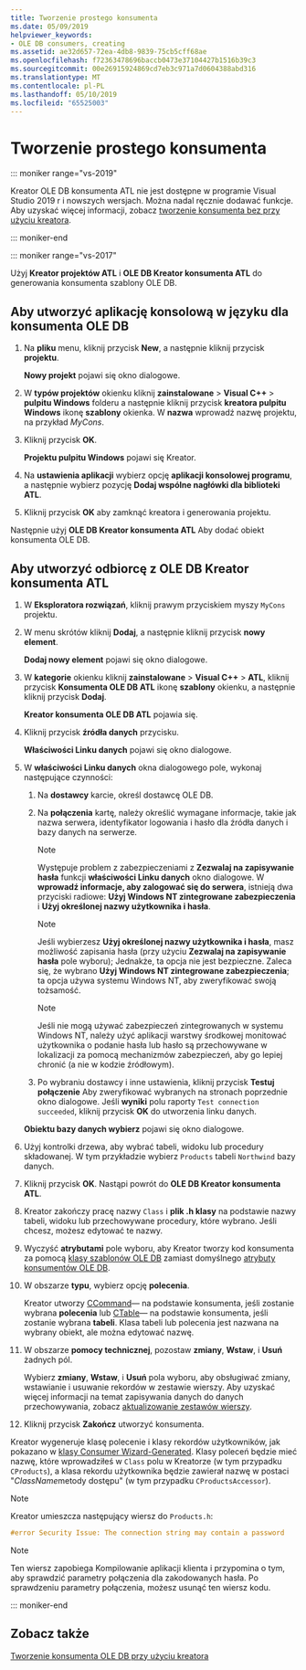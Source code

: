 ```yaml
---
title: Tworzenie prostego konsumenta
ms.date: 05/09/2019
helpviewer_keywords:
- OLE DB consumers, creating
ms.assetid: ae32d657-72ea-4db8-9839-75cb5cff68ae
ms.openlocfilehash: f72363478696baccb0473e37104427b1516b39c3
ms.sourcegitcommit: 00e26915924869cd7eb3c971a7d0604388abd316
ms.translationtype: MT
ms.contentlocale: pl-PL
ms.lasthandoff: 05/10/2019
ms.locfileid: "65525003"
---
```

# <a name="creating-a-simple-consumer"></a>Tworzenie prostego konsumenta

::: moniker range="vs-2019"

Kreator OLE DB konsumenta ATL nie jest dostępne w programie Visual Studio 2019 r i nowszych wersjach. Można nadal ręcznie dodawać funkcje. Aby uzyskać więcej informacji, zobacz [tworzenie konsumenta bez przy użyciu kreatora](creating-a-consumer-without-using-a-wizard.md).

::: moniker-end

::: moniker range="vs-2017"

Użyj **Kreator projektów ATL** i **OLE DB Kreator konsumenta ATL** do generowania konsumenta szablony OLE DB.

## <a name="to-create-a-console-application-for-an-ole-db-consumer"></a>Aby utworzyć aplikację konsolową w języku dla konsumenta OLE DB

1. Na **pliku** menu, kliknij przycisk **New**, a następnie kliknij przycisk **projektu**.

   **Nowy projekt** pojawi się okno dialogowe.

1. W **typów projektów** okienku kliknij **zainstalowane** > **Visual C++** > **pulpitu Windows** folderu a następnie kliknij przycisk **kreatora pulpitu Windows** ikonę **szablony** okienka. W **nazwa** wprowadź nazwę projektu, na przykład *MyCons*.

1. Kliknij przycisk **OK**.

   **Projektu pulpitu Windows** pojawi się Kreator.

1. Na **ustawienia aplikacji** wybierz opcję **aplikacji konsolowej programu**, a następnie wybierz pozycję **Dodaj wspólne nagłówki dla biblioteki ATL**.

1. Kliknij przycisk **OK** aby zamknąć kreatora i generowania projektu.

Następnie użyj **OLE DB Kreator konsumenta ATL** Aby dodać obiekt konsumenta OLE DB.

## <a name="to-create-a-consumer-with-the-atl-ole-db-consumer-wizard"></a>Aby utworzyć odbiorcę z OLE DB Kreator konsumenta ATL

1. W **Eksploratora rozwiązań**, kliknij prawym przyciskiem myszy `MyCons` projektu.

1. W menu skrótów kliknij **Dodaj**, a następnie kliknij przycisk **nowy element**.

   **Dodaj nowy element** pojawi się okno dialogowe.

1. W **kategorie** okienku kliknij **zainstalowane** > **Visual C++**  > **ATL**, kliknij przycisk  **Konsumenta OLE DB ATL** ikonę **szablony** okienku, a następnie kliknij przycisk **Dodaj**.

   **Kreator konsumenta OLE DB ATL** pojawia się.

1. Kliknij przycisk **źródła danych** przycisku.

   **Właściwości Linku danych** pojawi się okno dialogowe.

1. W **właściwości Linku danych** okna dialogowego pole, wykonaj następujące czynności:

   1. Na **dostawcy** karcie, określ dostawcę OLE DB.

   1. Na **połączenia** kartę, należy określić wymagane informacje, takie jak nazwa serwera, identyfikator logowania i hasło dla źródła danych i bazy danych na serwerze.

      > [!NOTE]
      > Występuje problem z zabezpieczeniami z **Zezwalaj na zapisywanie hasła** funkcji **właściwości Linku danych** okno dialogowe. W **wprowadź informacje, aby zalogować się do serwera**, istnieją dwa przyciski radiowe: **Użyj Windows NT zintegrowane zabezpieczenia** i **Użyj określonej nazwy użytkownika i hasła**.

      > [!NOTE]
      > Jeśli wybierzesz **Użyj określonej nazwy użytkownika i hasła**, masz możliwość zapisania hasła (przy użyciu **Zezwalaj na zapisywanie hasła** pole wyboru); Jednakże, ta opcja nie jest bezpieczne. Zaleca się, że wybrano **Użyj Windows NT zintegrowane zabezpieczenia**; ta opcja używa systemu Windows NT, aby zweryfikować swoją tożsamość.

      > [!NOTE]
      > Jeśli nie mogą używać zabezpieczeń zintegrowanych w systemu Windows NT, należy użyć aplikacji warstwy środkowej monitować użytkownika o podanie hasła lub hasło są przechowywane w lokalizacji za pomocą mechanizmów zabezpieczeń, aby go lepiej chronić (a nie w kodzie źródłowym).

   1. Po wybraniu dostawcy i inne ustawienia, kliknij przycisk **Testuj połączenie** Aby zweryfikować wybranych na stronach poprzednie okno dialogowe. Jeśli **wyniki** polu raporty `Test connection succeeded`, kliknij przycisk **OK** do utworzenia linku danych.

   **Obiektu bazy danych wybierz** pojawi się okno dialogowe.

1. Użyj kontrolki drzewa, aby wybrać tabeli, widoku lub procedury składowanej. W tym przykładzie wybierz `Products` tabeli `Northwind` bazy danych.

1. Kliknij przycisk **OK**. Nastąpi powrót do **OLE DB Kreator konsumenta ATL**.

1. Kreator zakończy pracę nazwy `Class` i **plik .h klasy** na podstawie nazwy tabeli, widoku lub przechowywane procedury, które wybrano. Jeśli chcesz, możesz edytować te nazwy.

1. Wyczyść **atrybutami** pole wyboru, aby Kreator tworzy kod konsumenta za pomocą [klasy szablonów OLE DB](../../data/oledb/ole-db-consumer-templates-reference.md) zamiast domyślnego [atrybuty konsumentów OLE DB](../../windows/ole-db-consumer-attributes.md).

1. W obszarze **typu**, wybierz opcję **polecenia**.

   Kreator utworzy [CCommand](../../data/oledb/ccommand-class.md)— na podstawie konsumenta, jeśli zostanie wybrana **polecenia** lub [CTable](../../data/oledb/ctable-class.md)— na podstawie konsumenta, jeśli zostanie wybrana **tabeli**. Klasa tabeli lub polecenia jest nazwana na wybrany obiekt, ale można edytować nazwę.

1. W obszarze **pomocy technicznej**, pozostaw **zmiany**, **Wstaw**, i **Usuń** żadnych pól.

   Wybierz **zmiany**, **Wstaw**, i **Usuń** pola wyboru, aby obsługiwać zmiany, wstawianie i usuwanie rekordów w zestawie wierszy. Aby uzyskać więcej informacji na temat zapisywania danych do danych przechowywania, zobacz [aktualizowanie zestawów wierszy](../../data/oledb/updating-rowsets.md).

1. Kliknij przycisk **Zakończ** utworzyć konsumenta.

Kreator wygeneruje klasę polecenie i klasy rekordów użytkowników, jak pokazano w [klasy Consumer Wizard-Generated](../../data/oledb/consumer-wizard-generated-classes.md). Klasy poleceń będzie mieć nazwę, które wprowadziłeś w `Class` polu w Kreatorze (w tym przypadku `CProducts`), a klasa rekordu użytkownika będzie zawierał nazwę w postaci "*ClassName*metody dostępu" (w tym przypadku `CProductsAccessor`).

> [!NOTE]
> Kreator umieszcza następujący wiersz do `Products.h`:

```cpp
#error Security Issue: The connection string may contain a password
```

> [!NOTE]
> Ten wiersz zapobiega Kompilowanie aplikacji klienta i przypomina o tym, aby sprawdzić parametry połączenia dla zakodowanych hasła. Po sprawdzeniu parametry połączenia, możesz usunąć ten wiersz kodu.

::: moniker-end

## <a name="see-also"></a>Zobacz także

[Tworzenie konsumenta OLE DB przy użyciu kreatora](../../data/oledb/creating-an-ole-db-consumer-using-a-wizard.md)
